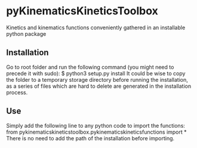 # pyKinematicsKineticsToolbox
Kinetics and kinematics functions conveniently gathered in an installable python package

## Installation
Go to root folder and run the following command (you might need to precede it with sudo):
$ python3 setup.py install
It could be wise to copy the folder to a temporary storage directory before running the installation, as a series of files which are hard to delete are generated in the installation process.

## Use
Simply add the following line to any python code to import the functions:
from pykinematicskineticstoolbox.pykinematicskineticsfunctions import *
There is no need to add the path of the installation before importing.
